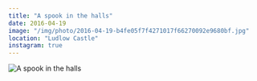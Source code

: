 ```yaml
---
title: "A spook in the halls"
date: 2016-04-19
image: "/img/photo/2016-04-19-b4fe05f7f4271017f66270092e9680bf.jpg"
location: "Ludlow Castle"
instagram: true
---
```


![A spook in the halls](/img/photo/2016-04-19-b4fe05f7f4271017f66270092e9680bf.jpg)
